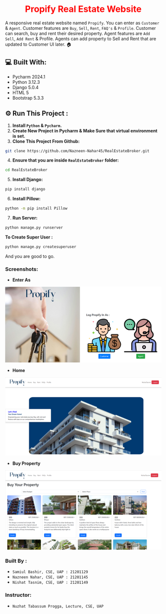 <!-- DO NOT COPY -->
<h1 align="center" style="color: red;">Propify Real Estate Website </h1>

A responsive real estate website named `Propify`. You can enter as `Customer` & `Agent`. Customer features are `Buy`, `Sell`, `Rent`, `FAQ's` & `Profile`. Customer can search, buy and rent their desired property. Agent features are `Add Sell`, `Add Rent` & Profile. Agents can add property to Sell and Rent that are updated to Customer UI later. 🏠

<h2 align="left">💻 Built With:</h2>

- Pycharm 2024.1
- Python 3.12.3
- Django 5.0.4
- HTML 5
- Bootstrap 5.3.3
 
<h2 align="left">⚙️ Run This Project :</h2>

1. **Install `Python` & `Pycharm`.**
2. **Create New Project in Pycharm & Make Sure that virtual environment is set.**
3. **Clone This Project From Github:**
   
```sh
git clone https://github.com/Nazneen-Nahar45/RealEstateBroker.git
```
4. **Ensure that you are inside `RealEstateBroker` folder:**
   
```sh
cd RealEstateBroker
```
5. **Install Django:**
   
```sh
pip install django
```
6. **Install Pillow:**
   
```sh
python -m pip install Pillow
```
7. **Run Server:**

```sh
python manage.py runserver 
```

**To Create Super User :**

```sh
python manage.py createsuperuser
```

And you are good to go. 

### Screenshots:

- **Enter As**

![Enter As](https://github.com/NishatTasnim01/Science-Bee/blob/main/EnterAs.png)

- **Home** 

![Home](https://github.com/NishatTasnim01/Science-Bee/blob/main/Home.png)

- **Buy Property** 

![Buy Property](https://github.com/NishatTasnim01/Science-Bee/blob/main/Buy.png)

### Built By :
- `Samiul Bashir, CSE, UAP : 21201129`
- `Nazneen Nahar, CSE, UAP : 21201145`
- `Nishat Tasnim, CSE, UAP : 21201149`

### Instructor:
- `Nuzhat Tabassum Progga, Lecture, CSE, UAP`
